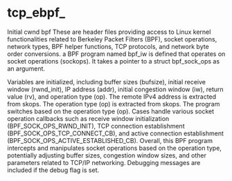 # tcp_ebpf_
Initial cwnd bpf
These are header files providing access to Linux kernel functionalities related to Berkeley Packet Filters (BPF), socket operations, network types, BPF helper functions, TCP protocols, and network byte order conversions.
 a BPF program named bpf_iw is defined that operates on socket operations (sockops). It takes a pointer to a struct bpf_sock_ops as an argument.

Variables are initialized, including buffer sizes (bufsize), initial receive window (rwnd_init), IP address (addr), initial congestion window (iw), return value (rv), and operation type (op).
The remote IPv4 address is extracted from skops.
The operation type (op) is extracted from skops.
The program switches based on the operation type (op). Cases handle various socket operation callbacks such as receive window initialization (BPF_SOCK_OPS_RWND_INIT), TCP connection establishment (BPF_SOCK_OPS_TCP_CONNECT_CB), and active connection establishment (BPF_SOCK_OPS_ACTIVE_ESTABLISHED_CB).
Overall, this BPF program intercepts and manipulates socket operations based on the operation type, potentially adjusting buffer sizes, congestion window sizes, and other parameters related to TCP/IP networking. Debugging messages are included if the debug flag is set.
